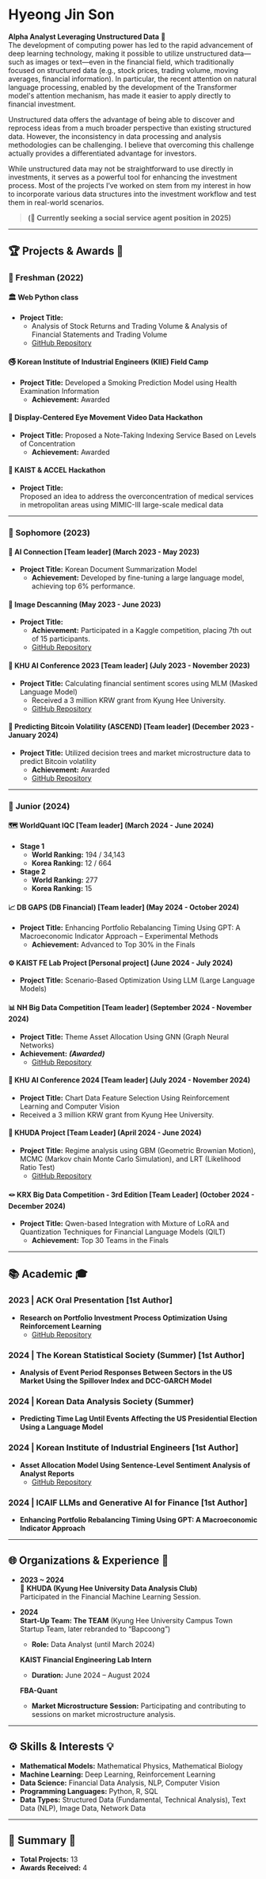 # Hyeong Jin Son 

**Alpha Analyst Leveraging Unstructured Data** 🤖  
The development of computing power has led to the rapid advancement of deep learning technology, making it possible to utilize unstructured data—such as images or text—even in the financial field, which traditionally focused on structured data (e.g., stock prices, trading volume, moving averages, financial information). In particular, the recent attention on natural language processing, enabled by the development of the Transformer model's attention mechanism, has made it easier to apply directly to financial investment.

Unstructured data offers the advantage of being able to discover and reprocess ideas from a much broader perspective than existing structured data. However, the inconsistency in data processing and analysis methodologies can be challenging. I believe that overcoming this challenge actually provides a differentiated advantage for investors.

While unstructured data may not be straightforward to use directly in investments, it serves as a powerful tool for enhancing the investment process. Most of the projects I’ve worked on stem from my interest in how to incorporate various data structures into the investment workflow and test them in real-world scenarios.

> **(📌 Currently seeking a social service agent position in 2025)**

---

## 🏆 Projects & Awards 🎉

### 🐣 Freshman (2022) 

#### 🏛️ Web Python class 
- **Project Title:**
  - Analysis of Stock Returns and Trading Volume & Analysis of Financial Statements and Trading Volume  
  - [GitHub Repository](https://github.com/Fromson99/Project_in_KHU/tree/main/Web%20and%20Python%20Programming/data%20analysis)

#### 🚭 Korean Institute of Industrial Engineers (KIIE) Field Camp
- **Project Title:** Developed a Smoking Prediction Model using Health Examination Information  
  - **Achievement:** Awarded

#### 👀 Display-Centered Eye Movement Video Data Hackathon 
- **Project Title:** Proposed a Note-Taking Indexing Service Based on Levels of Concentration  
  - **Achievement:** Awarded

#### 🏥 KAIST & ACCEL Hackathon 
- **Project Title:**  
  Proposed an idea to address the overconcentration of medical services in metropolitan areas using MIMIC-III large-scale medical data

---

### 🌱 Sophomore (2023)

#### 📃 AI Connection [Team leader] (March 2023 - May 2023) 
- **Project Title:** Korean Document Summarization Model  
  - **Achievement:** Developed by fine-tuning a large language model, achieving top 6% performance.

#### 🩻 Image Descanning (May 2023 - June 2023) 
- **Project Title:**  
  - **Achievement:** Participated in a Kaggle competition, placing 7th out of 15 participants.  
  - [GitHub Repository](https://github.com/Fromson99/Project_in_KHU/tree/main/Machine%20Learning%20in%20action)

#### 👺 KHU AI Conference 2023 [Team leader] (July 2023 - November 2023)
- **Project Title:** Calculating financial sentiment scores using MLM (Masked Language Model)  
  - Received a 3 million KRW grant from Kyung Hee University.  
  - [GitHub Repository](https://github.com/Fromson99/sentiment-real-score)

#### 🔮 Predicting Bitcoin Volatility (ASCEND) [Team leader] (December 2023 - January 2024) 
- **Project Title:** Utilized decision trees and market microstructure data to predict Bitcoin volatility  
  - **Achievement:** Awarded  
  - [GitHub Repository](https://github.com/Fromson99/bitcoin-vola-prediction)

---

### 🌳 Junior (2024) 

#### 🗺️ WorldQuant IQC [Team leader] (March 2024 - June 2024)
- **Stage 1**
  - **World Ranking:** 194 / 34,143  
  - **Korea Ranking:** 12 / 664  
- **Stage 2**
  - **World Ranking:** 277  
  - **Korea Ranking:** 15

#### 📈 DB GAPS (DB Financial) [Team leader] (May 2024 - October 2024)
- **Project Title:** Enhancing Portfolio Rebalancing Timing Using GPT: A Macroeconomic Indicator Approach – Experimental Methods  
  - **Achievement:** Advanced to Top 30% in the Finals

#### ⚙️ KAIST FE Lab Project [Personal project] (June 2024 - July 2024) 
- **Project Title:** Scenario-Based Optimization Using LLM (Large Language Models)

#### 📊 NH Big Data Competition [Team leader] (September 2024 - November 2024) 
- **Project Title:** Theme Asset Allocation Using GNN (Graph Neural Networks)  
- **Achievement:** **_(Awarded)_**  
  - [GitHub Repository](https://github.com/Fromson99/GNN_portfolio_allocation)

#### 🦴 KHU AI Conference 2024 [Team leader] (July 2024 - November 2024)
- **Project Title:** Chart Data Feature Selection Using Reinforcement Learning and Computer Vision  
- Received a 3 million KRW grant from Kyung Hee University.

#### 🧪 KHUDA Project [Team Leader] (April 2024 - June 2024)
- **Project Title:** Regime analysis using GBM (Geometric Brownian Motion), MCMC (Markov chain Monte Carlo Simulation), and LRT (Likelihood Ratio Test)  
  - [GitHub Repository](https://github.com/Fromson99/KHUDA-fitting-keeper)

#### 🪢 KRX Big Data Competition - 3rd Edition [Team Leader] (October 2024 - December 2024)
- **Project Title:** Qwen-based Integration with Mixture of LoRA and Quantization Techniques for Financial Language Models (QILT)  
  - **Achievement:** Top 30 Teams in the Finals

---

## 📚 Academic 🎓

### 2023 | ACK Oral Presentation [1st Author]
- **Research on Portfolio Investment Process Optimization Using Reinforcement Learning**  
  - [GitHub Repository](https://github.com/Fromson99/portfolio-2-step-Reinforcement-learning)

### 2024 | The Korean Statistical Society (Summer) [1st Author]
- **Analysis of Event Period Responses Between Sectors in the US Market Using the Spillover Index and DCC-GARCH Model**

### 2024 | Korean Data Analysis Society (Summer)
- **Predicting Time Lag Until Events Affecting the US Presidential Election Using a Language Model**

### 2024 | Korean Institute of Industrial Engineers [1st Author]
- **Asset Allocation Model Using Sentence-Level Sentiment Analysis of Analyst Reports**  
  - [GitHub Repository](https://github.com/Fromson99/sentiment_black_litterman_model)

### 2024 | ICAIF LLMs and Generative AI for Finance [1st Author]
- **Enhancing Portfolio Rebalancing Timing Using GPT: A Macroeconomic Indicator Approach**

---

## 🌐 Organizations & Experience 🏢

- **2023 ~ 2024**  
  🧮 **KHUDA (Kyung Hee University Data Analysis Club)**  
  Participated in the Financial Machine Learning Session.

- **2024**  
  **Start-Up Team: The TEAM** (Kyung Hee University Campus Town Startup Team, later rebranded to “Bapcoong”)  
  - **Role:** Data Analyst (until March 2024)  

  **KAIST Financial Engineering Lab Intern**  
  - **Duration:** June 2024 – August 2024  

  **FBA-Quant**  
  - **Market Microstructure Session:** Participating and contributing to sessions on market microstructure analysis.

---

## ⚙️ Skills & Interests 💡

- **Mathematical Models:** Mathematical Physics, Mathematical Biology  
- **Machine Learning:** Deep Learning, Reinforcement Learning  
- **Data Science:** Financial Data Analysis, NLP, Computer Vision  
- **Programming Languages:** Python, R, SQL  
- **Data Types:** Structured Data (Fundamental, Technical Analysis), Text Data (NLP), Image Data, Network Data

---

## 🔖 Summary 📌

- **Total Projects:** 13  
- **Awards Received:** 4  
